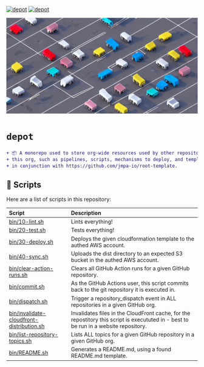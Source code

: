 <!-- markdownlint-disable MD041 MD010 -->
[![depot](https://github.com/jmpa-io/depot/actions/workflows/local-cicd.yml/badge.svg)](https://github.com/jmpa-io/depot/actions/workflows/local-cicd.yml)
[![depot](https://github.com/jmpa-io/depot/actions/workflows/local-README.yml/badge.svg)](https://github.com/jmpa-io/depot/actions/workflows/local-README.yml)

<p align="center">
  <img src="docs/logo.png"/>
</p>

# `depot`

```diff
+ 📦 A monorepo used to store org-wide resources used by other repositories in
+ this org, such as pipelines, scripts, mechanisms to deploy, and templates. Used
+ in conjunction with https://github.com/jmpa-io/root-template.
```

## 🧰 Scripts

Here are a list of scripts in this repository:

Script|Description
:---|:---
[bin/10-lint.sh](bin/10-lint.sh) | Lints everything!
[bin/20-test.sh](bin/20-test.sh) | Tests everything!
[bin/30-deploy.sh](bin/30-deploy.sh) | Deploys the given cloudformation template to the authed AWS account.
[bin/40-sync.sh](bin/40-sync.sh) | Uploads the dist directory to an expected S3 bucket in the authed AWS account.
[bin/clear-action-runs.sh](bin/clear-action-runs.sh) | Clears all GitHub Action runs for a given GitHub repository.
[bin/commit.sh](bin/commit.sh) | As the GitHub Actions user, this script commits back to the git repository it is executed in.
[bin/dispatch.sh](bin/dispatch.sh) | Trigger a repository_dispatch event in ALL repositories in a given GitHub org.
[bin/invalidate-cloudfront-distribution.sh](bin/invalidate-cloudfront-distribution.sh) | Invalidates files in the CloudFront cache, for the repostitory this script is execututed in - best to be run in a website repository.
[bin/list-repository-topics.sh](bin/list-repository-topics.sh) | Lists ALL topics for a given GitHub repository in a given GitHub org.
[bin/README.sh](bin/README.sh) | Generates a README.md, using a found README.md template.

